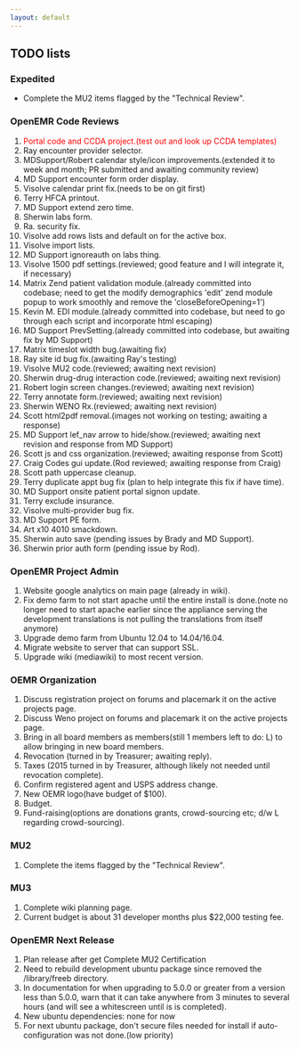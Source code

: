 ```yaml
---
layout: default
---
```

## TODO lists

### Expedited
* Complete the MU2 items flagged by the "Technical Review".

### OpenEMR Code Reviews
1. <span style="color: red">Portal code and CCDA project.(test out and look up CCDA templates)</span>
1. Ray encounter provider selector.
1. MDSupport/Robert calendar style/icon improvements.(extended it to week and month; PR submitted and awaiting community review)
1. MD Support encounter form order display.
1. Visolve calendar print fix.(needs to be on git first)
1. Terry HFCA printout.
1. MD Support extend zero time.
1. Sherwin labs form.
1. Ra. security fix.
1. Visolve add rows lists and default on for the active box.
1. Visolve import lists.
1. MD Support ignoreauth on labs thing.
1. Visolve 1500 pdf settings.(reviewed; good feature and I will integrate it, if necessary)
1. Matrix Zend patient validation module.(already committed into codebase; need to get the modify demographics 'edit' zend module popup to work smoothly and remove the 'closeBeforeOpening=1')
1. Kevin M. EDI module.(already committed into codebase, but need to go through each script and incorporate html escaping)
1. MD Support PrevSetting.(already committed into codebase, but awaiting fix by MD Support)
1. Matrix timeslot width bug.(awaiting fix)
1. Ray site id bug fix.(awaiting Ray's testing)
1. Visolve MU2 code.(reviewed; awaiting next revision)
1. Sherwin drug-drug interaction code.(reviewed; awaiting next revision)
1. Robert login screen changes.(reviewed; awaiting next revision)
1. Terry annotate form.(reviewed; awaiting next revision)
1. Sherwin WENO Rx.(reviewed; awaiting next revision) 
1. Scott html2pdf removal.(images not working on testing; awaiting a response)
1. MD Support lef_nav arrow to hide/show.(reviewed; awaiting next revision and response from MD Support)
1. Scott js and css organization.(reviewed; awaiting response from Scott)
1. Craig Codes gui update.(Rod reviewed; awaiting response from Craig)
1. Scott path uppercase cleanup.
1. Terry duplicate appt bug fix (plan to help integrate this fix if have time).
1. MD Support onsite patient portal signon update.
1. Terry exclude insurance.
1. Visolve multi-provider bug fix.
1. MD Support PE form.
1. Art x10 4010 smackdown.
1. Sherwin auto save (pending issues by Brady and MD Support).
1. Sherwin prior auth form (pending issue by Rod).

### OpenEMR Project Admin
1. Website google analytics on main page (already in wiki).
1. Fix demo farm to not start apache until the entire install is done.(note no longer need to start apache earlier since the appliance serving the development translations is not pulling the translations from itself anymore)
1. Upgrade demo farm from Ubuntu 12.04 to 14.04/16.04.
1. Migrate website to server that can support SSL.
1. Upgrade wiki (mediawiki) to most recent version.

### OEMR Organization
1. Discuss registration project on forums and placemark it on the active projects page.
1. Discuss Weno project on forums and placemark it on the active projects page.
1. Bring in all board members as members(still 1 members left to do: L) to allow bringing in new board members.
1. Revocation (turned in by Treasurer; awaiting reply).
1. Taxes (2015 turned in by Treasurer, although likely not needed until revocation complete).
1. Confirm registered agent and USPS address change.
1. New OEMR logo(have budget of $100).
1. Budget.
1. Fund-raising(options are donations grants, crowd-sourcing etc; d/w L regarding crowd-sourcing).

### MU2
1. Complete the items flagged by the "Technical Review".

### MU3
1. Complete wiki planning page.
1. Current budget is about 31 developer months plus $22,000 testing fee. 

### OpenEMR Next Release
1. Plan release after get Complete MU2 Certification
1. Need to rebuild development ubuntu package since removed the /library/freeb directory.
1. In documentation for when upgrading to 5.0.0 or greater from a version less than 5.0.0, warn that it can take anywhere from 3 minutes to several hours (and will see a whitescreen until is is completed).
1. New ubuntu dependencies: none for now
1. For next ubuntu package, don't secure files needed for install if auto-configuration was not done.(low priority)
